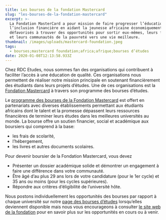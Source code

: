 ```yaml
---
title: Les bourses de la fondation Mastercard
slug: "les-bourses-de-la-fondation-mastercard"
excerpt: >-
  La Fondation MasterCard a pour mission de faire progresser l’éducation et
  l’inclusion financière en aidant la jeunesse africaine économiquement
  défavorisés à trouver des opportunités pour sortir eux-mêmes, leurs familles
  et leurs communautés de la pauvreté vers une vie meilleure.
thumbnail: /images/uploads/mastercard-foundation.jpeg
tags:
  - bourses;mastercard foundation;africa;afrique;bourses d’études
date: 2020-01-08T12:13:58.933Z
---
```


Chez RDC Etudes, nous sommes fan des organisations qui contribuent à faciliter l’accès à une éducation de qualité. Ces organisations nous permettent de réaliser notre mission principale en soutenant financièrement des étudiants dans leurs projets d’études. Une de ces organisations est la <a href="https://mastercardfdn.org/" target="_blank" rel="noreferrer noopener">Fondation Mastercard</a> à travers son programme des bourses d’études.

Le <a href="https://mastercardfdn.org/all/scholars/" target="_blank" rel="noopener noreferrer">programme des bourses de la Fondation Mastercard</a> est offert en partenariats avec diverses établissements permettant aux étudiants africains dont le talent et la promesse dépassent leurs ressources financières de terminer leurs études dans les meilleures universités au monde. La bourse offre un soutien financier, social et académique aux boursiers qui comprend à la base:

- les frais de scolarité,
- l’hébergement,
- les livres et autres documents scolaires.

Pour devenir boursier de la Fondation Mastercard, vous devez

- Présenter un dossier académique solide et démontrer un engagement à faire une différence dans votre communauté.
- Être âgé d’au plus 29 ans lors de votre candidature (pour le 1er cycle) et 35 ans ou moins (pour les cycles supérieures).
- Répondre aux critères d’éligibilité de l’université hôte.

Nous postons individuellement les opportunités des bourses par rapport à chaque université sur notre [page des bourses d’études](/bourses) lorsqu’elles deviennent disponible mais nous vous encourageons à consulter <a href="https://mastercardfdn.org/all/scholars/becoming-a-scholar/apply-to-the-scholars-program/" target="_blank" rel="noopener noreferrer">le site web de la fondation</a> pour en savoir plus sur les opportunités en cours ou à venir.
